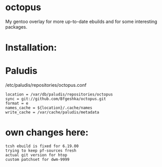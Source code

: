 octopus
=======
My gentoo overlay for more up-to-date ebuilds and for some interesting packages.

Installation:
=======
# Paludis
/etc/paludis/repositories/octopus.conf

```
location = /var/db/paludis/repositories/octopus
sync = git://github.com/Bfgeshka/octopus.git
format = e
names_cache = ${location}/.cache/names
write_cache = /var/cache/paludis/metadata
```


own changes here:
=======
```
tcsh ebuild is fixed for 6.19.00
trying to keep pf-sources fresh
actual git version for htop
custom patchset for dwm-9999
```
